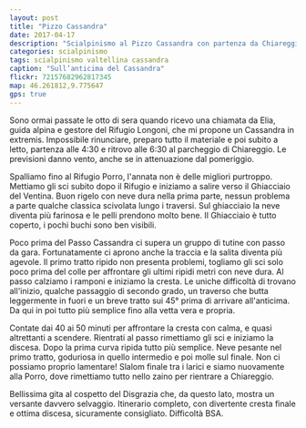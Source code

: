```yaml
---
layout: post
title: "Pizzo Cassandra"
date: 2017-04-17
description: "Scialpinismo al Pizzo Cassandra con partenza da Chiareggio per il Rifugio Porro e il Ghiacciaio del Ventina"
categories: scialpinismo
tags: scialpinismo valtellina cassandra
caption: "Sull’anticima del Cassandra"
flickr: 72157682962817345
map: 46.261812,9.775647
gps: true
---
```


Sono ormai passate le otto di sera quando ricevo una chiamata da Elia, guida alpina e gestore del Rifugio Longoni, che mi propone un Cassandra in extremis. Impossibile rinunciare, preparo tutto il materiale e poi subito a letto, partenza alle 4:30 e ritrovo alle 6:30 al parcheggio di Chiareggio. Le previsioni danno vento, anche se in attenuazione dal pomeriggio. 

Spalliamo fino al Rifugio Porro, l'annata non è delle migliori purtroppo. Mettiamo gli sci subito dopo il Rifugio e iniziamo a salire verso il Ghiacciaio del Ventina. Buon rigelo con neve dura nella prima parte, nessun problema a parte qualche classica scivolata lungo i traversi. Sul ghiacciaio la neve diventa più farinosa e le pelli prendono molto bene. Il Ghiacciaio è tutto coperto, i pochi buchi sono ben visibili.

Poco prima del Passo Cassandra ci supera un gruppo di tutine con passo da gara. Fortunatamente ci aprono anche la traccia e la salita diventa più agevole. Il primo tratto ripido non presenta problemi, togliamo gli sci solo poco prima del colle per affrontare gli ultimi ripidi metri con neve dura. Al passo calziamo i ramponi e iniziamo la cresta. Le uniche difficoltà di trovano all'inizio, qualche passaggio di secondo grado, un traverso che butta leggermente in fuori e un breve tratto sui 45° prima di arrivare all'anticima. Da qui in poi tutto più semplice fino alla vetta vera e propria.

Contate dai 40 ai 50 minuti per affrontare la cresta con calma, e quasi altrettanti a scendere. Rientrati al passo rimettiamo gli sci e iniziamo la discesa. Dopo la prima curva ripida tutto più semplice. Neve pesante nel primo tratto, goduriosa in quello intermedio e poi molle sul finale. Non ci possiamo proprio lamentare! Slalom finale tra i larici e siamo nuovamente alla Porro, dove rimettiamo tutto nello zaino per rientrare a Chiareggio.

Bellissima gita al cospetto del Disgrazia che, da questo lato, mostra un versante davvero selvaggio. Itinerario completo, con divertente cresta finale e ottima discesa, sicuramente consigliato. Difficoltà BSA.
